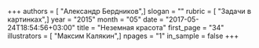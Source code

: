 +++
authors = [ "Александр Бердников",]
slogan = ""
rubric = [ "Задачи в картинках",]
year = "2015"
month = "05"
date = "2017-05-24T18:54:56+03:00"
title = "Неземная красота"
first_page = "34"
illustrators = [ "Максим Калякин",]
npages = "1"
in_sample = false
+++
